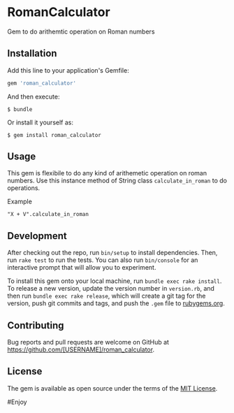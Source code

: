 # RomanCalculator

Gem to do arithemtic operation on Roman numbers

## Installation

Add this line to your application's Gemfile:

```ruby
gem 'roman_calculator'
```

And then execute:

    $ bundle

Or install it yourself as:

    $ gem install roman_calculator

## Usage
This gem is flexibile to do any kind of arithemetic operation on roman numbers.
Use this instance method of String class ```calculate_in_roman``` to do operations.

Example
```
"X + V".calculate_in_roman
```


## Development

After checking out the repo, run `bin/setup` to install dependencies. Then, run `rake test` to run the tests. You can also run `bin/console` for an interactive prompt that will allow you to experiment.

To install this gem onto your local machine, run `bundle exec rake install`. To release a new version, update the version number in `version.rb`, and then run `bundle exec rake release`, which will create a git tag for the version, push git commits and tags, and push the `.gem` file to [rubygems.org](https://rubygems.org).

## Contributing

Bug reports and pull requests are welcome on GitHub at https://github.com/[USERNAME]/roman_calculator.


## License

The gem is available as open source under the terms of the [MIT License](http://opensource.org/licenses/MIT).

#Enjoy

